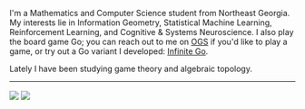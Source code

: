 I'm a Mathematics and Computer Science student from Northeast Georgia. My interests lie in Information Geometry, Statistical Machine Learning, Reinforcement Learning, and Cognitive & Systems Neuroscience. I also play the board game Go; you can reach out to me on [OGS](https://online-go.com/user/view/270386) if you'd like to play a game, or try out a Go variant I developed: [Infinite Go](http://infinite-go.com).

Lately I have been studying game theory and algebraic topology.

---

<div>
    <img align="center" src="https://github-readme-stats.vercel.app/api/top-langs/?username=hinsley&hide=jupyter+notebook&langs_count=7&theme=vue">
    <img align="center" src="https://github-readme-stats.vercel.app/api?username=hinsley&custom_title=github.com/hinsley&include_all_commits=true&include_private=true&hide_rank=true&hide=contribs&show_icons=true&theme=vue">
</div>

